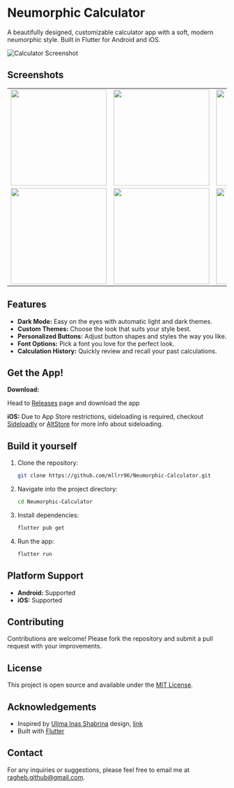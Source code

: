 # Neumorphic Calculator

A beautifully designed, customizable calculator app with a soft, modern neumorphic style. Built in Flutter for Android and iOS.

![Calculator Screenshot](https://cdn.dribbble.com/users/2986824/screenshots/14757121/media/7754c4eac87d79773937886400d0d95d.png)

## Screenshots
<div style="text-align: center">
    <table>
        <tr>
            <td style="text-align: center">
                <img src="https://github.com/mllrr96/Neumorphic-Calculator/blob/main/screenshots/1.png" width="220"/>
            </td>            
            <td style="text-align: center">
                <img src="https://github.com/mllrr96/Neumorphic-Calculator/blob/main/screenshots/2.png" width="220"/>
            </td>   
            <td style="text-align: center">
                <img src="https://github.com/mllrr96/Neumorphic-Calculator/blob/main/screenshots/3.png" width="220"/>
            </td>      
        </tr>
        <tr>
            <td style="text-align: center">
                <img src="https://github.com/mllrr96/Neumorphic-Calculator/blob/main/screenshots/4.png" width="220"/>
            </td>               
            <td style="text-align: center">
                <img src="https://github.com/mllrr96/Neumorphic-Calculator/blob/main/screenshots/5.png" width="220"/>
            </td>  
            <td style="text-align: center">
                <img src="https://github.com/mllrr96/Neumorphic-Calculator/blob/main/screenshots/6.png" width="220"/>
            </td>      
        </tr>
    </table>
</div>


## Features

- **Dark Mode:** Easy on the eyes with automatic light and dark themes.
- **Custom Themes:** Choose the look that suits your style best.
- **Personalized Buttons:** Adjust button shapes and styles the way you like.
- **Font Options:** Pick a font you love for the perfect look.
- **Calculation History:** Quickly review and recall your past calculations.

## Get the App!

**Download:**

Head to [Releases](https://github.com/mllrr96/Neumorphic-Calculator/releases) page and download the app

**iOS:** Due to App Store restrictions, sideloading is required, checkout [Sideloadly](https://sideloadly.io/) or [AltStore](https://altstore.io/) for more info about sideloading.





## Build it yourself

1. Clone the repository:

   ```bash
   git clone https://github.com/mllrr96/Neumorphic-Calculator.git
   ```

2. Navigate into the project directory:

   ```bash
   cd Neumorphic-Calculator
   ```

3. Install dependencies:

   ```bash
   flutter pub get

4. Run the app:

   ```bash
   flutter run
   ```


## Platform Support

- **Android:** Supported
- **iOS:** Supported

## Contributing

Contributions are welcome! Please fork the repository and submit a pull request with your improvements.

## License

This project is open source and available under the [MIT License](LICENSE).

## Acknowledgements

- Inspired by [Ulima Inas Shabrina](https://dribbble.com/shabrinaiu) design, [link](https://dribbble.com/shots/14757121-CALCULATOR) 
- Built with [Flutter](https://flutter.dev/)

## Contact

For any inquiries or suggestions, please feel free to email me at [ragheb.github@gmail.com](mailto:ragheb.github@gmail.com).
